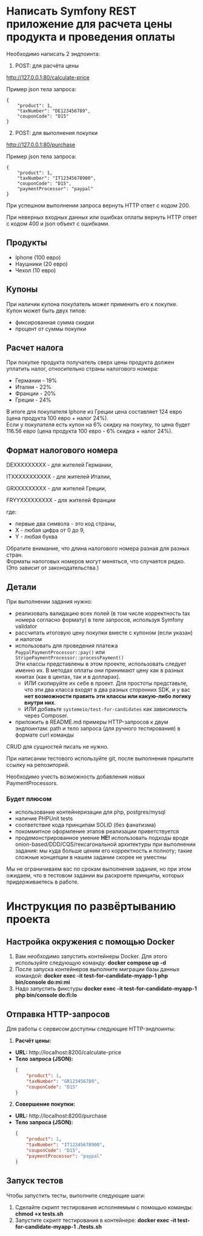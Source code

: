 # Написать Symfony REST приложение для расчета цены продукта и проведения оплаты

Необходимо написать 2 эндпоинта:
1. POST: для расчёта цены
   
http://127.0.0.1:80/calculate-price

Пример json тела запроса:
```
{
    "product": 1,
    "taxNumber": "DE123456789",
    "couponCode": "D15"
}
```
2. POST: для выполнения покупки
   
http://127.0.0.1:80/purchase

Пример json тела запроса:
```
{
    "product": 1,
    "taxNumber": "IT12345678900",
    "couponCode": "D15",
    "paymentProcessor": "paypal"
}
```

При успешном выполнении запроса вернуть HTTP ответ с кодом 200.

При неверных входных данных или ошибках оплаты вернуть HTTP ответ с кодом 400 и json объект с ошибками.

## Продукты
- Iphone (100 евро)
- Наушники (20 евро)
- Чехол (10 евро)

## Купоны
При наличии купона покупатель может применить его к покупке.  
Купон может быть двух типов:
- фиксированная сумма скидки
- процент от суммы покупки

## Расчет налога
При покупке продукта получатель сверх цены продукта должен уплатить налог, относительно страны налогового номера:
- Германии - 19%
- Италии - 22%
- Франции - 20%
- Греции - 24%

В итоге для покупателя Iphone из Греции цена составляет 124 евро (цена продукта 100 евро + налог 24%).  
Если у покупателя есть купон на 6% скидку на покупку, то цена будет 116.56 евро (цена продукта 100 евро - 6% скидка + налог 24%).

## Формат налогового номера
DEXXXXXXXXX - для жителей Германии,

ITXXXXXXXXXXX - для жителей Италии,

GRXXXXXXXXX - для жителей Греции,

FRYYXXXXXXXXX - для жителей Франции

где: 
- первые два символа - это код страны,
- X - любая цифра от 0 до 9,
- Y - любая буква

Обратите внимание, что длина налогового номера разная для разных стран.  
Форматы налоговых номеров могут меняться, что случается редко. (Это зависит от законодательства.)

## Детали
При выполнении задания нужно:
- реализовать валидацию всех полей (в том числе корректность tax номера согласно формату) в теле запросов, используя Symfony validator
- рассчитать итоговую цену покупки вместе с купоном (если указан) и налогом
- использовать для проведения платежа `PaypalPaymentProcessor::pay()` или `StripePaymentProcessor::processPayment()`  
Эти классы представлены в этом проекте, использовать следует именно их. В методах оплаты они принимают цену как в разных юнитах (как в центах, так и в долларах).
    - ИЛИ скопируйте их себе в проект. Для простоты представьте, что эти два класса входят в два разных сторонних SDK, и у вас **нет возможности править эти классы или какую-либо логику внутри них**.
    - ИЛИ добавьте `systemeio/test-for-candidates` как зависимость через Composer.
- приложить в README.md примеры HTTP-запросов к двум эндпоинтам: path и тело запроса (для ручного тестирования) в формате curl команды

CRUD для сущностей писать не нужно.

При написании тестового используйте git, после выполнения пришлите ссылку на репозиторий.

Необходимо учесть возможность добавления новых PaymentProcessors.

### Будет плюсом
- использование контейнеризации для php, postgres/mysql
- наличие PHPUnit tests
- соответствие кода принципам SOLID (без фанатизма)
- покоммитное оформление этапов реализации приветствуется
- продемонстрированное умение **НЕ!** использовать подходы вроде onion-based/DDD/CQS/гексагональной архитектуры при выполнении задания: мы куда больше ценим его корректность и полноту; такие сложные концепции в нашем задании скорее не уместны

Мы не ограничиваем вас по срокам выполнения задания, но при этом ожидаем, что в тестовом задании вы раскроете принципы, которых придерживаетесь в работе.

# Инструкция по развёртыванию проекта

## Настройка окружения с помощью Docker

1. Вам необходимо запустить контейнеры Docker. Для этого используйте следующую команду: **docker compose up -d**
2. После запуска контейнеров выполните миграции базы данных командой: **docker exec -it test-for-candidate-myapp-1 php bin/console do:mi:mi**
3. Надо запустить фикстуры **docker exec -it test-for-candidate-myapp-1 php bin/console do:fi:lo**

## Отправка HTTP-запросов
Для работы с сервисом доступны следующие HTTP-эндпоинты:
1. **Расчёт цены:**
- **URL:** http://localhost:8200/calculate-price
- **Тело запроса (JSON):**
  ```json
  {
      "product": 1,
      "taxNumber": "GR123456789",
      "couponCode": "D15"
  }
  ```

2. **Совершение покупки:**
- **URL:** http://localhost:8200/purchase
- **Тело запроса (JSON):**
  ```json
  {
      "product": 1,
      "taxNumber": "IT12345678900",
      "couponCode": "D15",
      "paymentProcessor": "paypal"
  }
  ```

## Запуск тестов

Чтобы запустить тесты, выполните следующие шаги:

1. Сделайте скрипт тестирования исполняемым с помощью команды: **chmod +x tests.sh**
2. Запустите скрипт тестирования в контейнере: **docker exec -it test-for-candidate-myapp-1 ./tests.sh**